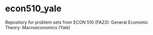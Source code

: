 # econ510_yale
Repository for problem sets from ECON 510 (FA23): General Economic Theory: Macroeconomics (Yale)
